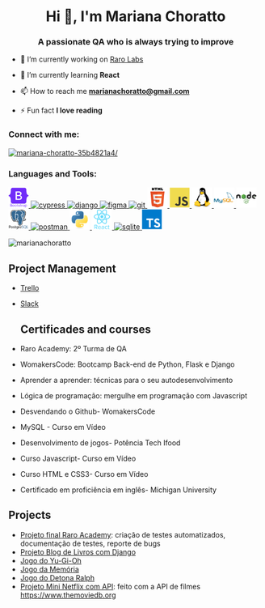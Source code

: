 <h1 align="center">Hi 👋, I'm Mariana Choratto</h1>
<h3 align="center">A passionate QA who is always trying to improve</h3>

- 🔭 I’m currently working on [Raro Labs](https://www.linkedin.com/company/raro-labs/posts/?feedView=all)

- 🌱 I’m currently learning **React**

- 📫 How to reach me **marianachoratto@gmail.com**

- ⚡ Fun fact **I love reading**

<h3 align="left">Connect with me:</h3>
<p align="left">
<a href="https://linkedin.com/in/mariana-choratto-35b4821a4/" target="blank"><img align="center" src="https://raw.githubusercontent.com/rahuldkjain/github-profile-readme-generator/master/src/images/icons/Social/linked-in-alt.svg" alt="mariana-choratto-35b4821a4/" height="30" width="40" /></a>
</p>

<h3 align="left">Languages and Tools:</h3>
<p align="left"> <a href="https://getbootstrap.com" target="_blank" rel="noreferrer"> <img src="https://raw.githubusercontent.com/devicons/devicon/master/icons/bootstrap/bootstrap-plain-wordmark.svg" alt="bootstrap" width="40" height="40"/> </a> <a href="https://www.cypress.io" target="_blank" rel="noreferrer"> <img src="https://raw.githubusercontent.com/simple-icons/simple-icons/6e46ec1fc23b60c8fd0d2f2ff46db82e16dbd75f/icons/cypress.svg" alt="cypress" width="40" height="40"/> </a> <a href="https://www.djangoproject.com/" target="_blank" rel="noreferrer"> <img src="https://cdn.worldvectorlogo.com/logos/django.svg" alt="django" width="40" height="40"/> </a> <a href="https://www.figma.com/" target="_blank" rel="noreferrer"> <img src="https://www.vectorlogo.zone/logos/figma/figma-icon.svg" alt="figma" width="40" height="40"/> </a> <a href="https://git-scm.com/" target="_blank" rel="noreferrer"> <img src="https://www.vectorlogo.zone/logos/git-scm/git-scm-icon.svg" alt="git" width="40" height="40"/> </a> <a href="https://www.w3.org/html/" target="_blank" rel="noreferrer"> <img src="https://raw.githubusercontent.com/devicons/devicon/master/icons/html5/html5-original-wordmark.svg" alt="html5" width="40" height="40"/> </a> <a href="https://developer.mozilla.org/en-US/docs/Web/JavaScript" target="_blank" rel="noreferrer"> <img src="https://raw.githubusercontent.com/devicons/devicon/master/icons/javascript/javascript-original.svg" alt="javascript" width="40" height="40"/> </a> <a href="https://www.linux.org/" target="_blank" rel="noreferrer"> <img src="https://raw.githubusercontent.com/devicons/devicon/master/icons/linux/linux-original.svg" alt="linux" width="40" height="40"/> </a> <a href="https://www.mysql.com/" target="_blank" rel="noreferrer"> <img src="https://raw.githubusercontent.com/devicons/devicon/master/icons/mysql/mysql-original-wordmark.svg" alt="mysql" width="40" height="40"/> </a> <a href="https://nodejs.org" target="_blank" rel="noreferrer"> <img src="https://raw.githubusercontent.com/devicons/devicon/master/icons/nodejs/nodejs-original-wordmark.svg" alt="nodejs" width="40" height="40"/> </a> <a href="https://www.postgresql.org" target="_blank" rel="noreferrer"> <img src="https://raw.githubusercontent.com/devicons/devicon/master/icons/postgresql/postgresql-original-wordmark.svg" alt="postgresql" width="40" height="40"/> </a> <a href="https://postman.com" target="_blank" rel="noreferrer"> <img src="https://www.vectorlogo.zone/logos/getpostman/getpostman-icon.svg" alt="postman" width="40" height="40"/> </a> <a href="https://www.python.org" target="_blank" rel="noreferrer"> <img src="https://raw.githubusercontent.com/devicons/devicon/master/icons/python/python-original.svg" alt="python" width="40" height="40"/> </a> <a href="https://reactjs.org/" target="_blank" rel="noreferrer"> <img src="https://raw.githubusercontent.com/devicons/devicon/master/icons/react/react-original-wordmark.svg" alt="react" width="40" height="40"/> </a> <a href="https://www.sqlite.org/" target="_blank" rel="noreferrer"> <img src="https://www.vectorlogo.zone/logos/sqlite/sqlite-icon.svg" alt="sqlite" width="40" height="40"/> </a> <a href="https://www.typescriptlang.org/" target="_blank" rel="noreferrer"> <img src="https://raw.githubusercontent.com/devicons/devicon/master/icons/typescript/typescript-original.svg" alt="typescript" width="40" height="40"/> </a> </p>

<p><img align="center" src="https://github-readme-stats.vercel.app/api/top-langs?username=marianachoratto&show_icons=true&locale=en&layout=compact" alt="marianachoratto" /></p>


## Project Management
* [Trello](https://trello.com/pl/tour)
* [Slack](https://slack.com/intl/pt-br/)

  ## Certificades and courses
* Raro Academy: 2º Turma de QA
* WomakersCode: Bootcamp Back-end de Python, Flask e Django 
* Aprender a aprender: técnicas para o seu autodesenvolvimento 
* Lógica de programação: mergulhe em programação com Javascript 
* Desvendando o Github- WomakersCode 
* MySQL - Curso em Vídeo 
* Desenvolvimento de jogos- Potência Tech Ifood 
* Curso Javascript- Curso em Vídeo 
* Curso HTML e CSS3- Curso em Vídeo 
* Certificado em proficiência em inglês- Michigan University

## Projects
* [Projeto final Raro Academy](https://github.com/marianachoratto/academy-qa-trabalho-final-grupo-3): criação de testes automatizados, documentação de testes, reporte de bugs
* [Projeto Blog de Livros com Django](https://marianacarla.pythonanywhere.com/)
* [Jogo do Yu-Gi-Oh](https://marianachoratto.github.io/js-yugioh-assets/)
* [Jogo da Memória](https://marianachoratto.github.io/Jogo-da-Memoria-Bootcamp-Ifood/)
* [Jogo do Detona Ralph](https://marianachoratto.github.io/Jogo-Detona-Ralph-Bootcamp-Ifood/)
* [Projeto Mini Netflix com API](https://projeto-mini-netflix.vercel.app/): feito com a API de filmes https://www.themoviedb.org
          
